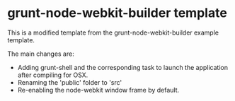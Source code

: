 # grunt-node-webkit-builder template

This is a modified template from the grunt-node-webkit-builder example template. 

The main changes are:
- Adding grunt-shell and the corresponding task to launch the application after compiling for OSX.
- Renaming the 'public' folder to 'src'
- Re-enabling the node-webkit window frame by default.
